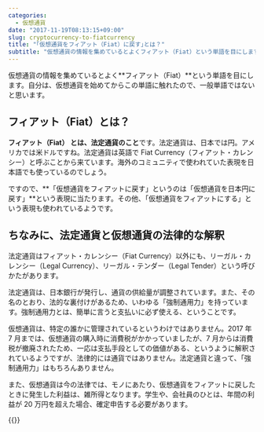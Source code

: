 ```yaml
---
categories:
  - 仮想通貨
date: "2017-11-19T08:13:15+09:00"
slug: cryptocurrency-to-fiatcurrency
title: "｢仮想通貨をフィアット（Fiat）に戻す｣とは？"
subtitle: "仮想通貨の情報を集めているとよくフィアット（Fiat）という単語を目にします。フィアット（Fiat） とは、法定通貨のこと。ですので、仮想通貨を法定通貨に戻す、という意味になります。"
---
```


仮想通貨の情報を集めているとよく**フィアット（Fiat）**という単語を目にします。自分は、仮想通貨を始めてからこの単語に触れたので、一般単語ではないと思います。

## フィアット（Fiat）とは？

**フィアット（Fiat） とは、法定通貨のこと**です。法定通貨は、日本では円。アメリカでは米ドルですね。法定通貨は英語で Fiat Currency（フィアット・カレンシー）と呼ぶことから来ています。海外のコミュニティで使われていた表現を日本語でも使っているのでしょう。

ですので、**「仮想通貨をフィアットに戻す」というのは「仮想通貨を日本円に戻す」**という表現に当たります。その他、「仮想通貨をフィアットにする」という表現も使われているようです。

## ちなみに、法定通貨と仮想通貨の法律的な解釈

法定通貨はフィアット・カレンシー（Fiat Currency）以外にも、リーガル・カレンシー（Legal Currency）、リーガル・テンダー（Legal Tender）という呼びかたがあります。

法定通貨は、日本銀行が発行し、通貨の供給量が調整されています。また、その名のとおり、法的な裏付けがあるため、いわゆる「強制通用力」を持っています。強制通用力とは、簡単に言うと支払いに必ず使える、ということです。

仮想通貨は、特定の誰かに管理されているというわけではありません。2017 年 7 月までは、仮想通貨の購入時に消費税がかかっていましたが、7 月からは消費税が撤廃されたため、一応は支払手段としての価値がある、というように解釈されているようですが、法律的には通貨ではありません。法定通貨と違って、「強制通用力」はもちろんありません。

また、仮想通貨は今の法律では、モノにあたり、仮想通貨をフィアットに戻したときに発生した利益は、雑所得となります。学生や、会社員のひとは、年間の利益が 20 万円を超えた場合、確定申告する必要があります。

{{<cryptocurrency>}}
